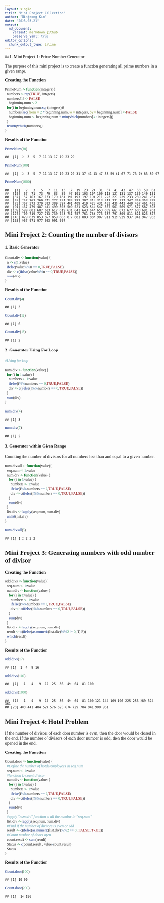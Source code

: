 ```yaml
---
layout: single
title: "Mini Project Collection"
author: "Minjeong Kim"
date: "2023-03-21"
output:
  md_document:
    variant: markdown_github
    preserve_yaml: true
editor_options: 
  chunk_output_type: inline
---
```


<style type="text/css">

body, td {
   font-family: 'Merriweather', serif; font-size: 14px;
}
code.r{
  font-family: 'Merriweather', serif; font-size: 12px;
}
pre {
  font-family: 'Merriweather', serif; font-size: 12px
}
h1 {text-align: center;}
h3 {text-align: center;}

</style>

##1. Mini Project 1: Prime Number Generator

The purpose of this mini project is to create a function generating all
prime numbers in a given range. 

**Creating the Function**

``` r
PrimeNum <- function(integers){
  numbers <- rep(TRUE, integers)
  numbers[1] <- FALSE
    beginning.num <-2
  for(i in beginning.num:sqrt(integers)){
    numbers[seq(from = 2 * beginning.num, to = integers, by = beginning.num)] <-FALSE
    beginning.num <- beginning.num + min(which(numbers[3 : integers]))
  }
  return(which(numbers))
}
```

**Results of the Function**

``` r
PrimeNum(30)
```

    ##  [1]  2  3  5  7 11 13 17 19 23 29

``` r
PrimeNum(100)
```

    ##  [1]  2  3  5  7 11 13 17 19 23 29 31 37 41 43 47 53 59 61 67 71 73 79 83 89 97

``` r
PrimeNum(1000)
```

    ##   [1]   2   3   5   7  11  13  17  19  23  29  31  37  41  43  47  53  59  61
    ##  [19]  67  71  73  79  83  89  97 101 103 107 109 113 127 131 137 139 149 151
    ##  [37] 157 163 167 173 179 181 191 193 197 199 211 223 227 229 233 239 241 251
    ##  [55] 257 263 269 271 277 281 283 293 307 311 313 317 331 337 347 349 353 359
    ##  [73] 367 373 379 383 389 397 401 409 419 421 431 433 439 443 449 457 461 463
    ##  [91] 467 479 487 491 499 503 509 521 523 541 547 557 563 569 571 577 587 593
    ## [109] 599 601 607 613 617 619 631 641 643 647 653 659 661 673 677 683 691 701
    ## [127] 709 719 727 733 739 743 751 757 761 769 773 787 797 809 811 821 823 827
    ## [145] 829 839 853 857 859 863 877 881 883 887 907 911 919 929 937 941 947 953
    ## [163] 967 971 977 983 991 997

## Mini Project 2: Counting the number of divisors

#### 1. Basic Generator

``` r
Count.div <- function(value) {
  n <- c(1:value)
  ifelse(value%%n == 0,TRUE,FALSE)
  div <- c(ifelse(value%%n == 0,TRUE,FALSE))
  sum(div)
}
```

**Results of the Function**

``` r
Count.div(4)
```

    ## [1] 3

``` r
Count.div(12)
```

    ## [1] 6

``` r
Count.div(13)
```

    ## [1] 2

#### 2. Generator Using For Loop

``` r
#Using for loop

num.div <- function(value) {
  for (i in 1:value) {
    numbers <- 1:value
    ifelse(i%%numbers == 0,TRUE,FALSE)
    div <- c(ifelse(i%%numbers == 0,TRUE,FALSE))
  } 
  sum(div)
}

num.div(4)
```

    ## [1] 3

``` r
num.div(7)
```

    ## [1] 2

#### 3. Generator within Given Range

Counting the number of divisors for all numbers less than and equal to a
given number.

``` r
num.div.all <- function(value){
  seq.num <- 1:value
  num.div <- function(value) {
    for (i in 1:value) {
      numbers <- 1:value
      ifelse(i%%numbers == 0,TRUE,FALSE)
      div <- c(ifelse(i%%numbers == 0,TRUE,FALSE))
    } 
    sum(div)
  } 
  list.div <- lapply(seq.num, num.div)
  unlist(list.div)
}

num.div.all(5)
```

    ## [1] 1 2 2 3 2

## Mini Project 3: Generating numbers with odd number of divisor

**Creating the Function**

``` r
odd.divs <- function(value){
  seq.num <- 1:value
  num.div <- function(value) {
    for (i in 1:value) {
      numbers <- 1:value
      ifelse(i%%numbers == 0,TRUE,FALSE)
      div <- c(ifelse(i%%numbers == 0,TRUE,FALSE))
    } 
    sum(div)
  } 
  list.div <- lapply(seq.num, num.div)
  result <- c(ifelse(as.numeric(list.div)%%2 != 0, T, F))
  which(result)
}
```

**Results of the Function**

``` r
odd.divs(17)
```

    ## [1]  1  4  9 16

``` r
odd.divs(100)
```

    ##  [1]   1   4   9  16  25  36  49  64  81 100

``` r
odd.divs(1000)
```

    ##  [1]   1   4   9  16  25  36  49  64  81 100 121 144 169 196 225 256 289 324 361
    ## [20] 400 441 484 529 576 625 676 729 784 841 900 961

## Mini Project 4: Hotel Problem

If the number of divisors of each door number is even, then the door
would be closed in the end. If the number of divisors of each door
number is odd, then the door would be opened in the end.

**Creating the Function**

``` r
Count.door <- function(value) {
  #Define the number of hotels/employees as seq.num
  seq.num <- 1:value
  #function to count divisor
  num.div <- function(value) {
    for (i in 1:value) {
      numbers <- 1:value
      ifelse(i%%numbers == 0,TRUE,FALSE)
      div <- c(ifelse(i%%numbers == 0,TRUE,FALSE))
    } 
    sum(div)
  }
  #apply "num.div" function to all the number in "seq.num"
  list.div <- lapply(seq.num, num.div)
  #Find if the number of divisors is even or odd
  result <- c(ifelse(as.numeric(list.div)%%2 == 0, FALSE, TRUE))
  #Count number of doors open
  count.result <- sum(result)
  Status <- c(count.result , value-count.result)
  Status
}
```

**Results of the Function**

``` r
Count.door(100)
```

    ## [1] 10 90

``` r
Count.door(200)
```

    ## [1]  14 186
